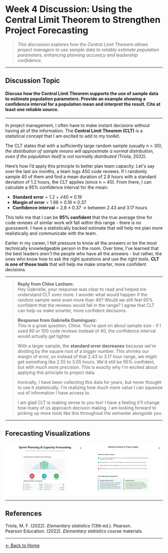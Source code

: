 # Week 4 Discussion: Using the Central Limit Theorem to Strengthen Project Forecasting

> *This discussion explores how the Central Limit Theorem allows project managers to use sample data to reliably estimate population parameters, enhancing planning accuracy and leadership confidence.*

---

## **Discussion Topic**

#### Discuss how the Central Limit Theorem supports the use of sample data to estimate population parameters. Provide an example showing a confidence interval for a population mean and interpret the result. Cite at least one reliable source.

---

In project management, I often have to make instant decisions without having all of the information. The **Central Limit Theorem (CLT)** is a statistical concept that I am excited to add to my toolkit.

The CLT states that with a sufficiently large random sample (usually n > 30), *the distribution of sample means will approximate a normal distribution, even if the population itself is not normally distributed* (Triola, 2022).

Here’s how I’d apply this principle to better plan team capacity: Let's say over the last six months, a team logs 450 code reviews. If I randomly sample 40 of them and find a mean duration of 2.8 hours with a standard deviation of 1.2 hours, the CLT applies (since n = 40). From there, I can calculate a 95% confidence interval for the mean:

- **Standard error** = 1.2 ÷ √40 ≈ 0.19  
- **Margin of error** = 1.96 × 0.19 ≈ 0.37  
- **Confidence interval** = 2.8 ± 0.37 → between 2.43 and 3.17 hours

This tells me that I can be **95% confident** that the true average time for code reviews of similar work will fall within this range - there is *no guesswork.* I have a statistically backed estimate that will help me plan more realistically and communicate with the team.

Earlier in my career, I felt pressure to know all the answers or be the most technically knowledgeable person in the room. Over time, I’ve learned that the best leaders *aren't* the people who have all the answers - but rather, the ones who know how to ask the right questions and use the right tools. **CLT is one of those tools** that will help me make smarter, more confident decisions.

---

> **Reply from Chloe Lanham:**  
> Hey Gabrielle, your response was clear to read and helped me understand CLT even more. I wonder what would happen if the random sample were even more than 40? Would we still feel 95% confident that the reviews would fall in the range? I agree that CLT can help us make smarter, more confident decisions.

> **Response from Gabrielle Dominguez:**  
> This is a great question, Chloe. You're spot on about sample size - if I used 80 or 100 code reviews instead of 40, the confidence interval would actually get tighter.  
>  
> With a larger sample, the **standard error decreases** because we're dividing by the square root of a bigger number. This shrinks our margin of error, so instead of that 2.43 to 3.17 hour range, we might get something like 2.55 to 3.05 hours. We'd still be 95% confident, but with *much more precision*. This is exactly why I'm excited about applying this principle to project data.  
>  
> Ironically, I have been collecting this data for years, but never thought to use it statistically. I'm realizing how much more value I can squeeze out of information I have access to.  
>  
> I am glad CLT is making sense to you too! I have a feeling it'll change how many of us approach decision making. I am looking forward to picking up more tools like this throughout the semester alongside you.

---

## Forecasting Visualizations

<style>
  .forecast-row {
    display: flex;
    flex-direction: row;
    flex-wrap: wrap;
    justify-content: center;
    gap: 0;
    margin: 0;
    padding: 0;
  }

  .forecast-img {
    position: relative;
    flex: 0 0 50%;
    max-width: 50%;
    margin: 0;
    padding: 0;
  }

  .forecast-img img {
    display: block;
    width: 100%;
    height: auto;
    margin: 0;
    padding: 0;
    border: none;
    border-radius: 0;
    cursor: pointer;
  }

  .zoom-plus {
    position: absolute;
    top: 6px;
    right: 6px;
    font-size: 16px;
    color: rgba(0, 0, 0, 0.4);
    user-select: none;
    pointer-events: none;
  }

  .forecast-img:hover .zoom-plus {
    color: rgba(0, 0, 0, 0.7);
  }

  /* Modal */
  .modal {
    display: none;
    position: fixed;
    z-index: 9999;
    top: 0;
    left: 0;
    width: 100vw;
    height: 100vh;
    background: rgba(0, 0, 0, 0.8);
    justify-content: center;
    align-items: center;
  }

  .modal.active {
    display: flex;
  }

  .modal img {
    max-width: 90%;
    max-height: 90%;
    border-radius: 8px;
    box-shadow: 0 0 20px rgba(0, 0, 0, 0.6);
  }

  .modal-close {
    position: fixed;
    top: 20px;
    right: 30px;
    color: white;
    font-size: 30px;
    font-weight: bold;
    cursor: pointer;
    user-select: none;
  }

  @media (max-width: 768px) {
    .forecast-img {
      flex: 0 0 100%;
      max-width: 100%;
    }
  }
</style>

<div class="forecast-row">
  <div class="forecast-img">
    <img src="https://github.com/GabrielleDominguez/Statics-Applied-Bridging-Data-Decision-Making-in-Project-Management/blob/93f32c8b2ecd9146c1ce521b00630e13e77c3d53/Article%204%2C%20image%201%2C%20resize%20v2.png?raw=true" alt="Forecasting Image 1" class="zoomable" />
    <div class="zoom-plus">+</div>
  </div>
  <div class="forecast-img">
    <img src="https://github.com/GabrielleDominguez/Statics-Applied-Bridging-Data-Decision-Making-in-Project-Management/blob/93f32c8b2ecd9146c1ce521b00630e13e77c3d53/Article%204%2C%20image%202%2C%20resize%20v2.png?raw=true" alt="Forecasting Image 2" class="zoomable" />
    <div class="zoom-plus">+</div>
  </div>
</div>

<!-- Modal -->
<div id="modal" class="modal" role="dialog" aria-modal="true">
  <span id="modal-close" class="modal-close" aria-label="Close modal">&times;</span>
  <img src="" alt="" id="modal-img" />
</div>

<script>
  const zoomables = document.querySelectorAll('.zoomable');
  const modal = document.getElementById('modal');
  const modalImg = document.getElementById('modal-img');
  const modalClose = document.getElementById('modal-close');

  zoomables.forEach(img => {
    img.addEventListener('click', () => {
      modal.classList.add('active');
      modalImg.src = img.src;
      modalImg.alt = img.alt;
    });
  });

  modalClose.addEventListener('click', () => {
    modal.classList.remove('active');
    modalImg.src = '';
  });

  modal.addEventListener('click', (e) => {
    if (e.target === modal) {
      modal.classList.remove('active');
      modalImg.src = '';
    }
  });

  document.addEventListener('keydown', (e) => {
    if (e.key === "Escape") {
      modal.classList.remove('active');
      modalImg.src = '';
    }
  });
</script>

---

## References

Triola, M. F. (2022). *Elementary statistics* (13th ed.). Pearson.  
Pearson Education. (2022). *Elementary statistics* course materials.

---

[← Back to Home](https://gabrielledominguez.github.io/Statics-Applied-Bridging-Data-Decision-Making-in-Project-Management/)

